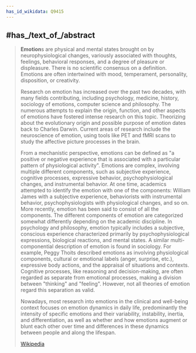 ```yaml
---
has_id_wikidata: Q9415
---
```



## #has_/text_of_/abstract 

> **Emotion**s are physical and mental states brought on by neurophysiological changes, variously associated with thoughts, feelings, behavioral responses, and a degree of pleasure or displeasure. There is no scientific consensus on a definition. Emotions are often intertwined with mood, temperament, personality, disposition, or creativity.
>
> Research on emotion has increased over the past two decades, with many fields contributing, including psychology, medicine, history, sociology of emotions, computer science and philosophy. The numerous attempts to explain the origin, function, and other aspects of emotions have fostered intense research on this topic. Theorizing about the evolutionary origin and possible purpose of emotion dates back to Charles Darwin. Current areas of research include the neuroscience of emotion, using tools like PET and fMRI scans to study the affective picture processes in the brain.
>
> From a mechanistic perspective, emotions can be defined as "a positive or negative experience that is associated with a particular pattern of physiological activity". Emotions are complex, involving multiple different components, such as subjective experience, cognitive processes, expressive behavior, psychophysiological changes, and instrumental behavior. At one time, academics attempted to identify the emotion with one of the components: William James with a subjective experience, behaviorists with instrumental behavior, psychophysiologists with physiological changes, and so on. More recently, emotion has been said to consist of all the components. The different components of emotion are categorized somewhat differently depending on the academic discipline. In psychology and philosophy, emotion typically includes a subjective, conscious experience characterized primarily by psychophysiological expressions, biological reactions, and mental states. A similar multi-componential description of emotion is found in sociology. For example, Peggy Thoits described emotions as involving physiological components, cultural or emotional labels (anger, surprise, etc.), expressive body actions, and the appraisal of situations and contexts. Cognitive processes, like reasoning and decision-making, are often regarded as separate from emotional processes, making a division between "thinking" and "feeling". However, not all theories of emotion regard this separation as valid.
>
> Nowadays, most research into emotions in the clinical and well-being context focuses on emotion dynamics in daily life, predominantly the intensity of specific emotions and their variability, instability, inertia, and differentiation, as well as whether and how emotions augment or blunt each other over time and differences in these dynamics between people and along the lifespan.
>
> [Wikipedia](https://en.wikipedia.org/wiki/Emotion)

